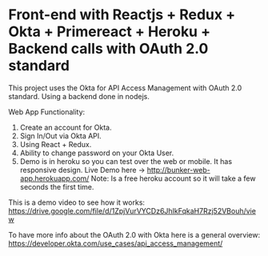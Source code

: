 # Front-end with Reactjs + Redux + Okta + Primereact + Heroku + Backend calls with OAuth 2.0 standard
This project uses the Okta for API Access Management with OAuth 2.0 standard. Using a backend done in nodejs.

Web App Functionality:
1. Create an account for Okta.
2. Sign In/Out via Okta API.
3. Using React + Redux.
4. Ability to change password on your Okta User.
5. Demo is in heroku so you can test over the web or mobile. It has responsive design.
  Live Demo here -> http://bunker-web-app.herokuapp.com/
  Note: Is a free heroku account so it will take a few seconds the first time.
  
This is a demo video to see how it works:
https://drive.google.com/file/d/1ZpjVurVYCDz6JhIkFqkaH7Rzj52VBouh/view

To have more info about the OAuth 2.0 with Okta here is a general overview:
https://developer.okta.com/use_cases/api_access_management/
